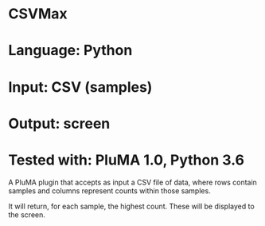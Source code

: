 # CSVMax
# Language: Python
# Input: CSV (samples)
# Output: screen
# Tested with: PluMA 1.0, Python 3.6

A PluMA plugin that accepts as input a CSV file of data, where
rows contain samples and columns represent counts within
those samples.

It will return, for each sample, the highest count.  These
will be displayed to the screen.
